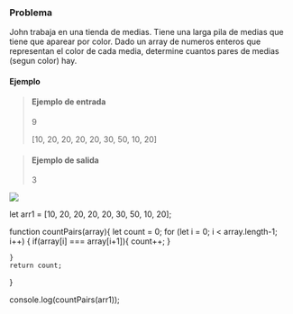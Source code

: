 ### Problema
John trabaja en una tienda de medias. Tiene una larga pila de medias que tiene que aparear por color. Dado un array de numeros enteros que representan el color de cada media, determine cuantos pares de medias (segun color) hay.

#### Ejemplo
> #### Ejemplo de entrada
> 9
> 
>  [10, 20, 20, 20, 20, 30, 50, 10, 20]

> #### Ejemplo de salida
> 3

![](https://s3.amazonaws.com/hr-challenge-images/25168/1474122392-c7b9097430-sock.png)


let arr1 =  [10, 20, 20, 20, 20, 30, 50, 10, 20];

function countPairs(array){
    let count = 0;
    for (let i = 0; i < array.length-1; i++) {
        if(array[i] === array[i+1]){
            count++;
        }
        
    }
    return count;
}

console.log(countPairs(arr1));